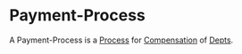 # Payment-Process

A Payment-Process is a [Process](60062.md) for [Compensation](404.md) of [Depts](404.md).
